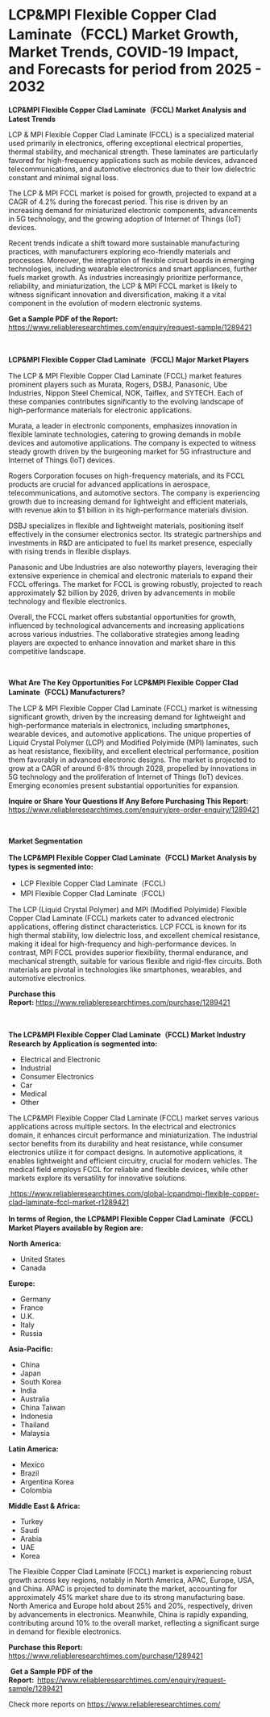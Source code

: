 <p><h1>LCP&MPI Flexible Copper Clad Laminate（FCCL) Market Growth, Market Trends, COVID-19 Impact, and Forecasts for period from 2025 - 2032</h1></p><p><strong>LCP&MPI Flexible Copper Clad Laminate（FCCL) Market Analysis and Latest Trends</strong></p>
<p><p>LCP & MPI Flexible Copper Clad Laminate (FCCL) is a specialized material used primarily in electronics, offering exceptional electrical properties, thermal stability, and mechanical strength. These laminates are particularly favored for high-frequency applications such as mobile devices, advanced telecommunications, and automotive electronics due to their low dielectric constant and minimal signal loss. </p><p>The LCP & MPI FCCL market is poised for growth, projected to expand at a CAGR of 4.2% during the forecast period. This rise is driven by an increasing demand for miniaturized electronic components, advancements in 5G technology, and the growing adoption of Internet of Things (IoT) devices. </p><p>Recent trends indicate a shift toward more sustainable manufacturing practices, with manufacturers exploring eco-friendly materials and processes. Moreover, the integration of flexible circuit boards in emerging technologies, including wearable electronics and smart appliances, further fuels market growth. As industries increasingly prioritize performance, reliability, and miniaturization, the LCP & MPI FCCL market is likely to witness significant innovation and diversification, making it a vital component in the evolution of modern electronic systems.</p></p>
<p><strong>Get a Sample PDF of the Report:&nbsp;</strong> <a href="https://www.reliableresearchtimes.com/enquiry/request-sample/1289421?utm_campaign=3108&utm_medium=2&utm_source=Github&utm_content=ia&utm_term=29032025&utm_id=lcpmpi-flexible-copper-clad-laminatefccl">https://www.reliableresearchtimes.com/enquiry/request-sample/1289421</a></p>
<p>&nbsp;</p>
<p><strong>LCP&MPI Flexible Copper Clad Laminate（FCCL) Major Market Players</strong></p>
<p><p>The LCP & MPI Flexible Copper Clad Laminate (FCCL) market features prominent players such as Murata, Rogers, DSBJ, Panasonic, Ube Industries, Nippon Steel Chemical, NOK, Taiflex, and SYTECH. Each of these companies contributes significantly to the evolving landscape of high-performance materials for electronic applications.</p><p>Murata, a leader in electronic components, emphasizes innovation in flexible laminate technologies, catering to growing demands in mobile devices and automotive applications. The company is expected to witness steady growth driven by the burgeoning market for 5G infrastructure and Internet of Things (IoT) devices.</p><p>Rogers Corporation focuses on high-frequency materials, and its FCCL products are crucial for advanced applications in aerospace, telecommunications, and automotive sectors. The company is experiencing growth due to increasing demand for lightweight and efficient materials, with revenue akin to $1 billion in its high-performance materials division.</p><p>DSBJ specializes in flexible and lightweight materials, positioning itself effectively in the consumer electronics sector. Its strategic partnerships and investments in R&D are anticipated to fuel its market presence, especially with rising trends in flexible displays.</p><p>Panasonic and Ube Industries are also noteworthy players, leveraging their extensive experience in chemical and electronic materials to expand their FCCL offerings. The market for FCCL is growing robustly, projected to reach approximately $2 billion by 2026, driven by advancements in mobile technology and flexible electronics.</p><p>Overall, the FCCL market offers substantial opportunities for growth, influenced by technological advancements and increasing applications across various industries. The collaborative strategies among leading players are expected to enhance innovation and market share in this competitive landscape.</p></p>
<p>&nbsp;</p>
<p><strong>What Are The Key Opportunities For LCP&MPI Flexible Copper Clad Laminate（FCCL) Manufacturers?</strong></p>
<p><p>The LCP & MPI Flexible Copper Clad Laminate (FCCL) market is witnessing significant growth, driven by the increasing demand for lightweight and high-performance materials in electronics, including smartphones, wearable devices, and automotive applications. The unique properties of Liquid Crystal Polymer (LCP) and Modified Polyimide (MPI) laminates, such as heat resistance, flexibility, and excellent electrical performance, position them favorably in advanced electronic designs. The market is projected to grow at a CAGR of around 6-8% through 2028, propelled by innovations in 5G technology and the proliferation of Internet of Things (IoT) devices. Emerging economies present substantial opportunities for expansion.</p></p>
<p><strong>Inquire or Share Your Questions If Any Before Purchasing This Report:</strong> <a href="https://www.reliableresearchtimes.com/enquiry/pre-order-enquiry/1289421?utm_campaign=3108&utm_medium=2&utm_source=Github&utm_content=ia&utm_term=29032025&utm_id=lcpmpi-flexible-copper-clad-laminatefccl">https://www.reliableresearchtimes.com/enquiry/pre-order-enquiry/1289421</a></p>
<p>&nbsp;</p>
<p><strong>Market Segmentation</strong></p>
<p><strong>The LCP&MPI Flexible Copper Clad Laminate（FCCL) Market Analysis by types is segmented into:</strong></p>
<p><ul><li>LCP Flexible Copper Clad Laminate（FCCL)</li><li>MPI Flexible Copper Clad Laminate（FCCL)</li></ul></p>
<p><p>The LCP (Liquid Crystal Polymer) and MPI (Modified Polyimide) Flexible Copper Clad Laminate (FCCL) markets cater to advanced electronic applications, offering distinct characteristics. LCP FCCL is known for its high thermal stability, low dielectric loss, and excellent chemical resistance, making it ideal for high-frequency and high-performance devices. In contrast, MPI FCCL provides superior flexibility, thermal endurance, and mechanical strength, suitable for various flexible and rigid-flex circuits. Both materials are pivotal in technologies like smartphones, wearables, and automotive electronics.</p></p>
<p><strong>Purchase this Report:&nbsp;</strong><a href="https://www.reliableresearchtimes.com/purchase/1289421?utm_campaign=3108&utm_medium=2&utm_source=Github&utm_content=ia&utm_term=29032025&utm_id=lcpmpi-flexible-copper-clad-laminatefccl">https://www.reliableresearchtimes.com/purchase/1289421</a></p>
<p>&nbsp;</p>
<p><strong>The LCP&MPI Flexible Copper Clad Laminate（FCCL) Market Industry Research by Application is segmented into:</strong></p>
<p><ul><li>Electrical and Electronic</li><li>Industrial</li><li>Consumer Electronics</li><li>Car</li><li>Medical</li><li>Other</li></ul></p>
<p><p>The LCP&MPI Flexible Copper Clad Laminate (FCCL) market serves various applications across multiple sectors. In the electrical and electronics domain, it enhances circuit performance and miniaturization. The industrial sector benefits from its durability and heat resistance, while consumer electronics utilize it for compact designs. In automotive applications, it enables lightweight and efficient circuitry, crucial for modern vehicles. The medical field employs FCCL for reliable and flexible devices, while other markets explore its versatility for innovative solutions.</p></p>
<p><a href="https://www.reliableresearchtimes.com/global-lcpandmpi-flexible-copper-clad-laminate-fccl-market-r1289421?utm_campaign=3108&utm_medium=2&utm_source=Github&utm_content=ia&utm_term=29032025&utm_id=lcpmpi-flexible-copper-clad-laminatefccl">&nbsp;https://www.reliableresearchtimes.com/global-lcpandmpi-flexible-copper-clad-laminate-fccl-market-r1289421</a></p>
<p><strong>In terms of Region, the LCP&MPI Flexible Copper Clad Laminate（FCCL) Market Players available by Region are:</strong></p>
<p>
    <p> <strong> North America: </strong>
        <ul>
            <li>United States</li>
            <li>Canada</li>
        </ul>
        </p> 
    <p> <strong> Europe: </strong>
        <ul>
            <li>Germany</li>
            <li>France</li>
            <li>U.K.</li>
            <li>Italy</li>
            <li>Russia</li>
        </ul>
        </p> 
    <p> <strong> Asia-Pacific: </strong>
        <ul>
            <li>China</li>
            <li>Japan</li>
            <li>South Korea</li>
            <li>India</li>
            <li>Australia</li>
            <li>China Taiwan</li>
            <li>Indonesia</li>
            <li>Thailand</li>
            <li>Malaysia</li>
        </ul>
        </p> 
    <p> <strong> Latin America: </strong>
        <ul>
            <li>Mexico</li>
            <li>Brazil</li>
            <li>Argentina Korea</li>
            <li>Colombia</li>
        </ul>
        </p> 
    <p> <strong> Middle East & Africa: </strong>
        <ul>
            <li>Turkey</li>
            <li>Saudi</li>
            <li>Arabia</li>
            <li>UAE</li>
            <li>Korea</li>
        </ul>
    </p>
    </p>
<p><p>The Flexible Copper Clad Laminate (FCCL) market is experiencing robust growth across key regions, notably in North America, APAC, Europe, USA, and China. APAC is projected to dominate the market, accounting for approximately 45% market share due to its strong manufacturing base. North America and Europe hold about 25% and 20%, respectively, driven by advancements in electronics. Meanwhile, China is rapidly expanding, contributing around 10% to the overall market, reflecting a significant surge in demand for flexible electronics.</p></p>
<p><strong>Purchase this Report: </strong><a href="https://www.reliableresearchtimes.com/purchase/1289421?utm_campaign=3108&utm_medium=2&utm_source=Github&utm_content=ia&utm_term=29032025&utm_id=lcpmpi-flexible-copper-clad-laminatefccl">https://www.reliableresearchtimes.com/purchase/1289421</a></p>
<p>&nbsp;<strong>Get a Sample PDF of the Report:&nbsp;&nbsp;</strong><a href="https://www.reliableresearchtimes.com/enquiry/request-sample/1289421?utm_campaign=3108&utm_medium=2&utm_source=Github&utm_content=ia&utm_term=29032025&utm_id=lcpmpi-flexible-copper-clad-laminatefccl">https://www.reliableresearchtimes.com/enquiry/request-sample/1289421</a></p>
<p><strong></strong></p>
<p>Check more reports on <a href="https://www.reliableresearchtimes.com/?utm_campaign=3108&utm_medium=2&utm_source=Github&utm_content=ia&utm_term=29032025&utm_id=lcpmpi-flexible-copper-clad-laminatefccl">https://www.reliableresearchtimes.com/</a></p>